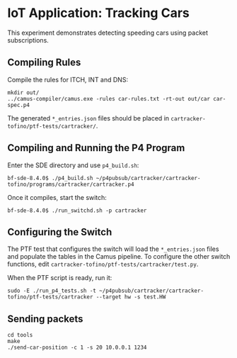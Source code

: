 # IoT Application: Tracking Cars

This experiment demonstrates detecting speeding cars using packet subscriptions.

## Compiling Rules

Compile the rules for ITCH, INT and DNS:

    mkdir out/
    ../camus-compiler/camus.exe -rules car-rules.txt -rt-out out/car car-spec.p4

The generated `*_entries.json` files should be placed in
`cartracker-tofino/ptf-tests/cartracker/`.

## Compiling and Running the P4 Program

Enter the SDE directory and use `p4_build.sh`:

    bf-sde-8.4.0$ ./p4_build.sh ~/p4pubsub/cartracker/cartracker-tofino/programs/cartracker/cartracker.p4

Once it compiles, start the switch:

    bf-sde-8.4.0$ ./run_switchd.sh -p cartracker


## Configuring the Switch

The PTF test that configures the switch will load the `*_entries.json` files
and populate the tables in the Camus pipeline. To configure the other switch
functions, edit `cartracker-tofino/ptf-tests/cartracker/test.py`.

When the PTF script is ready, run it:

    sudo -E ./run_p4_tests.sh -t ~/p4pubsub/cartracker/cartracker-tofino/ptf-tests/cartracker --target hw -s test.HW


## Sending packets

    cd tools
    make
    ./send-car-position -c 1 -s 20 10.0.0.1 1234

